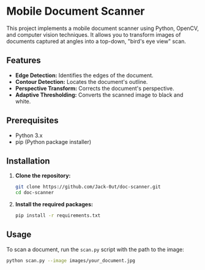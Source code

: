 # Mobile Document Scanner

This project implements a mobile document scanner using Python, OpenCV, and computer vision techniques. It allows you to transform images of documents captured at angles into a top-down, "bird's eye view" scan.

## Features

* **Edge Detection:** Identifies the edges of the document.
* **Contour Detection:** Locates the document's outline.
* **Perspective Transform:** Corrects the document's perspective.
* **Adaptive Thresholding:** Converts the scanned image to black and white.

## Prerequisites

* Python 3.x
* pip (Python package installer)

## Installation

1.  **Clone the repository:**

    ```bash
    git clone https://github.com/Jack-0ut/doc-scanner.git
    cd doc-scanner
    ```

2.  **Install the required packages:**

    ```bash
    pip install -r requirements.txt
    ```

## Usage

To scan a document, run the `scan.py` script with the path to the image:

```bash
python scan.py --image images/your_document.jpg
```
